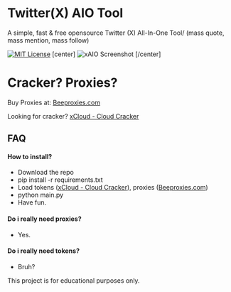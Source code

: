 # Twitter(X) AIO Tool
A simple, fast &amp; free opensource Twitter (X) All-In-One Tool/ (mass quote, mass mention, mass follow)

[![MIT License](https://img.shields.io/badge/License-MIT-green.svg)](https://choosealicense.com/licenses/mit/)
[center]
![xAIO Screenshot](https://i.ibb.co/SrL0yzT/image.png)
[/center]

# Cracker? Proxies?


Buy Proxies at: [Beeproxies.com](https://t.me/buybee_bot)

Looking for cracker? [xCloud - Cloud Cracker](https://t.me/twittercrack)



## FAQ

#### How to install?

- Download the repo
- pip install -r requirements.txt
- Load tokens ([xCloud - Cloud Cracker](https://t.me/twittercrack)), proxies ([Beeproxies.com](https://t.me/buybee_bot))
- python main.py
- Have fun.

#### Do i really need proxies?

- Yes.

#### Do i really need tokens?

- Bruh?

This project is for educational purposes only.
